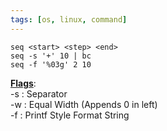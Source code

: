 ```yaml
---
tags: [os, linux, command]
---
```


````shell
seq <start> <step> <end>
seq -s '+' 10 | bc
seq -f '%03g' 2 10
````

**<u>Flags</u>**:  
-s : Separator  
-w : Equal Width (Appends 0 in left)  
-f : Printf Style Format String
